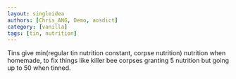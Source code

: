 ```yaml
---
layout: singleidea
authors: [Chris_ANG, Demo, aosdict]
category: [vanilla]
tags: [tin, nutrition]
---
```

Tins give min(regular tin nutrition constant, corpse nutrition) nutrition when homemade, to fix things like killer bee corpses granting 5 nutrition but going up to 50 when tinned.
